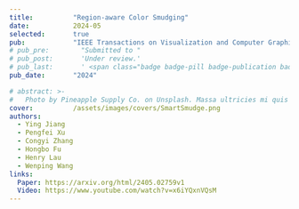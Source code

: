 ```yaml
---
title:          "Region-aware Color Smudging"
date:           2024-05
selected:       true
pub:            "IEEE Transactions on Visualization and Computer Graphics"
# pub_pre:        "Submitted to "
# pub_post:       'Under review.'
# pub_last:       ' <span class="badge badge-pill badge-publication badge-success">Spotlight</span>'
pub_date:       "2024"

# abstract: >-
#   Photo by Pineapple Supply Co. on Unsplash. Massa ultricies mi quis hendrerit dolor magna. Arcu non odio euismod lacinia at quis risus sed. Et tortor at risus viverra. Enim neque volutpat ac tincidunt. Dictum varius duis at consectetur lorem donec.
cover:          /assets/images/covers/SmartSmudge.png
authors:
  - Ying Jiang
  - Pengfei Xu
  - Congyi Zhang
  - Hongbo Fu
  - Henry Lau
  - Wenping Wang
links:
  Paper: https://arxiv.org/html/2405.02759v1
  Video: https://www.youtube.com/watch?v=x6iYQxnVQsM
---
```

